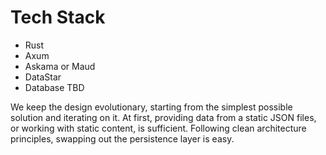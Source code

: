 # Tech Stack

- Rust
- Axum
- Askama or Maud
- DataStar
- Database TBD

<!-- TODO: elaborate at some point -->

We keep the design evolutionary, starting from the simplest possible solution and iterating on it.
At first, providing data from a static JSON files, or working with static content, is sufficient.
Following clean architecture principles, swapping out the persistence layer is easy.

<!-- TODO: for CSS post processing, check out https://github.com/rs-tml/rcss or https://docs.rs/lightningcss/latest/lightningcss/ -->
